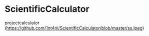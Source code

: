 # ScientificCalculator
projectcalculator
(https://github.com/1nt4ni/ScientificCalculator/blob/master/ss.jpeg)
